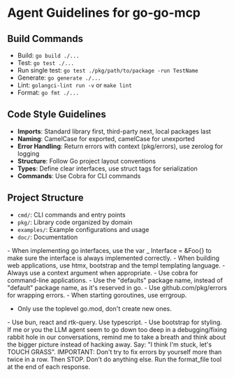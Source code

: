 # Agent Guidelines for go-go-mcp

## Build Commands
- Build: `go build ./...`
- Test: `go test ./...`
- Run single test: `go test ./pkg/path/to/package -run TestName`
- Generate: `go generate ./...`
- Lint: `golangci-lint run -v` or `make lint`
- Format: `go fmt ./...`

## Code Style Guidelines
- **Imports**: Standard library first, third-party next, local packages last
- **Naming**: CamelCase for exported, camelCase for unexported
- **Error Handling**: Return errors with context (pkg/errors), use zerolog for logging
- **Structure**: Follow Go project layout conventions
- **Types**: Define clear interfaces, use struct tags for serialization
- **Commands**: Use Cobra for CLI commands

## Project Structure
- `cmd/`: CLI commands and entry points
- `pkg/`: Library code organized by domain
- `examples/`: Example configurations and usage
- `doc/`: Documentation

<goGuidelines>
- When implementing go interfaces, use the var _ Interface = &Foo{} to make sure the interface is always implemented correctly.
- When building web applications, use htmx, bootstrap and the templ templating language.
- Always use a context argument when appropriate.
- Use cobra for command-line applications.
- Use the "defaults" package name, instead of "default" package name, as it's reserved in go.
- Use github.com/pkg/errors for wrapping errors.
- When starting goroutines, use errgroup.

- Only use the toplevel go.mod, don't create new ones.
</goGuidelines>

<webGuidelines>
- Use bun, react and rtk-query. Use typescript.
- Use bootstrap for styling.
</webGuidelines>

<debuggingGuidelines>
If me or you the LLM agent seem to go down too deep in a debugging/fixing rabbit hole in our conversations, remind me to take a breath and think about the bigger picture instead of hacking away. Say: "I think I'm stuck, let's TOUCH GRASS".  IMPORTANT: Don't try to fix errors by yourself more than twice in a row. Then STOP. Don't do anything else.
</debuggingGuidelines>

<generalGuidelines>
Run the format_file tool at the end of each response.
</generalGuidelines>
